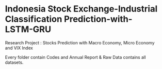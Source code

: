 # Indonesia Stock Exchange-Industrial Classification Prediction-with-LSTM-GRU
Research Project : Stocks Prediction with Macro Economy, Micro Economy and VIX Index

Every folder contain Codes and Annual Report & 
Raw Data contains all datasets.
